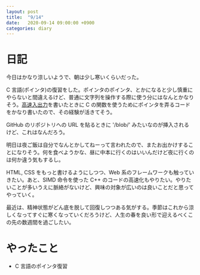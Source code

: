 ```yaml
---
layout: post
title:  "9/14"
date:   2020-09-14 09:00:00 +0900
categories: diary
---
```

# 日記

今日はかなり涼しいようで、朝は少し寒いくらいだった。

C 言語(ポインタ)の復習をした。ポインタのポインタ、とかになると少し慎重にやらないと間違えるけど、普通に文字列を操作する際に使う分にはなんとかなりそう。[高速入出力](https://github.com/kyomukyomupurin/Competitive_Programming/blob/master/src/etc/fastio.cc)を書いたときに C の関数を使うためにポインタを弄るコードをかなり書いたので、その経験が活きてそう。

GitHub のリポジトリへの URL を貼るときに '/blob/' みたいなのが挿入されるけど、これはなんだろう。

明日は夜ご飯は自分でなんとかしてねーって言われたので、またお出かけすることになりそう。何を食べようかな、昼に中本に行くのはいいんだけど夜に行くのは何か違う気もするし。

HTML, CSS をもっと書けるようにしつつ、Web 系のフレームワークも触っていきたい。あと、SIMD 命令を使った C++ のコードの高速化もやりたい。やりたいことが多いうえに脈絡がないけど、興味の対象が広いのは良いことだと思ってやっていく。

最近は、精神状態がどん底を脱して回復しつつある気がする。季節はこれから涼しくなってすぐに寒くなっていくだろうけど、人生の春を良い形で迎えるべくこの先の数週間を過ごしたい。

# やったこと

- C 言語のポインタ復習
